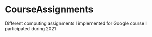 # CourseAssignments
Different computing assignments I implemented for Google course I participated during 2021
